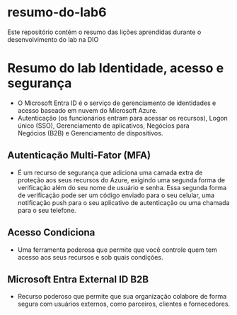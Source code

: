 # resumo-do-lab6
Este repositório contém o resumo das lições aprendidas durante o desenvolvimento do lab na DIO

# Resumo do lab Identidade, acesso e segurança

* O Microsoft Entra ID é o serviço de gerenciamento de identidades e acesso baseado em nuvem do Microsoft Azure.
* Autenticação (os funcionários entram para acessar os recursos), Logon único (SSO), Gerenciamento de aplicativos, Negócios para Negócios (B2B) e Gerenciamento de dispositivos.

##  Autenticação Multi-Fator (MFA) 
* É um recurso de segurança que adiciona uma camada extra de proteção aos seus recursos do Azure, exigindo uma segunda forma de verificação além do seu nome de usuário e senha. Essa segunda forma de verificação pode ser um código enviado para o seu celular, uma notificação push para o seu aplicativo de autenticação ou uma chamada para o seu telefone.

## Acesso Condiciona
* Uma ferramenta poderosa que permite que você controle quem tem acesso aos seus recursos e sob quais condições.

## Microsoft Entra External ID B2B
* Recurso poderoso que permite que sua organização colabore de forma segura com usuários externos, como parceiros, clientes e fornecedores.


  
